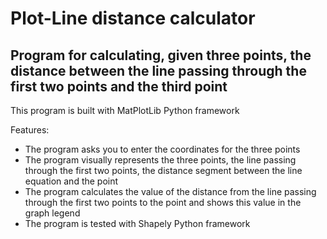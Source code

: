 # Plot-Line distance calculator

## Program for calculating, given three points, the distance between the line passing through the first two points and the third point

This program is built with MatPlotLib Python framework

Features:
-  The program asks you to enter the coordinates for the three points
- The program visually represents the three points, the line passing through the first two points, the distance segment between the line equation and the point
- The program calculates the value of the distance from the line passing through the first two points to the point and shows this value in the graph legend
- The program is tested with Shapely Python framework